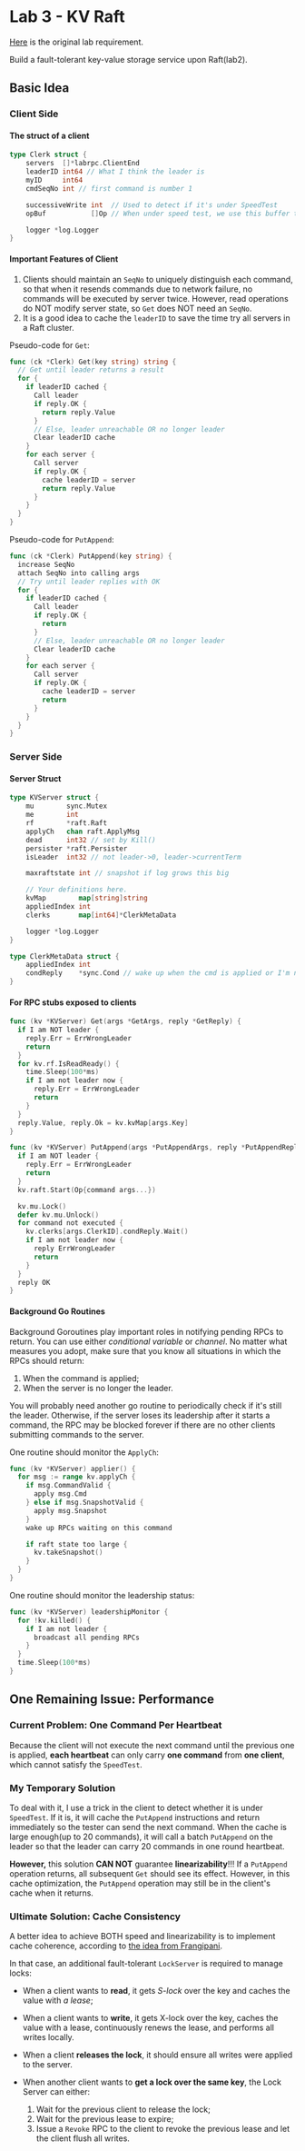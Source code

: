 # Lab 3 - KV Raft

[Here](http://nil.lcs.mit.edu/6.824/2022/labs/lab-kvraft.html) is the original lab requirement.

Build a fault-tolerant key-value storage service upon Raft(lab2).

## Basic Idea

### Client Side

#### The struct of a client

```go
type Clerk struct {
	servers  []*labrpc.ClientEnd
	leaderID int64 // What I think the leader is
	myID     int64
	cmdSeqNo int // first command is number 1

	successiveWrite int  // Used to detect if it's under SpeedTest
	opBuf           []Op // When under speed test, we use this buffer to accelerate PutAppend

	logger *log.Logger
}
```

#### Important Features of Client

1. Clients should maintain an `SeqNo` to uniquely distinguish each command, so that when it resends commands due to network failure, no commands will be executed by server twice. However, read operations do NOT modify server state, so `Get` does NOT need an `SeqNo`.
2. It is a good idea to cache the `leaderID` to save the time try all servers in a Raft cluster.

Pseudo-code for `Get`:

```go
func (ck *Clerk) Get(key string) string {
  // Get until leader returns a result
  for {
    if leaderID cached {
      Call leader
      if reply.OK {
        return reply.Value
      } 
      // Else, leader unreachable OR no longer leader
      Clear leaderID cache
    }
    for each server {
      Call server
      if reply.OK {
        cache leaderID = server
        return reply.Value
      }
    }
  }
}
```

Pseudo-code for `PutAppend`:

```go
func (ck *Clerk) PutAppend(key string) {
  increase SeqNo
  attach SeqNo into calling args
  // Try until leader replies with OK
  for {
    if leaderID cached {
      Call leader
      if reply.OK {
        return
      } 
      // Else, leader unreachable OR no longer leader
      Clear leaderID cache
    }
    for each server {
      Call server
      if reply.OK {
        cache leaderID = server
        return
      }
    }
  }
}
```

### Server Side

#### Server Struct

```go
type KVServer struct {
	mu        sync.Mutex
	me        int
	rf        *raft.Raft
	applyCh   chan raft.ApplyMsg
	dead      int32 // set by Kill()
	persister *raft.Persister
	isLeader  int32 // not leader->0, leader->currentTerm

	maxraftstate int // snapshot if log grows this big

	// Your definitions here.
	kvMap        map[string]string
	appliedIndex int
	clerks       map[int64]*ClerkMetaData

	logger *log.Logger
}

type ClerkMetaData struct {
	appliedIndex int
	condReply    *sync.Cond // wake up when the cmd is applied or I'm not leader
}
```

#### For RPC stubs exposed to clients

```go
func (kv *KVServer) Get(args *GetArgs, reply *GetReply) {
  if I am NOT leader {
    reply.Err = ErrWrongLeader
    return
  }
  for kv.rf.IsReadReady() {
    time.Sleep(100*ms)
    if I am not leader now {
      reply.Err = ErrWrongLeader
      return
    }
  }
  reply.Value, reply.Ok = kv.kvMap[args.Key]
}
```

```go
func (kv *KVServer) PutAppend(args *PutAppendArgs, reply *PutAppendReply) {
  if I am NOT leader {
    reply.Err = ErrWrongLeader
    return
  }
  kv.raft.Start(Op{command args...})

  kv.mu.Lock()
  defer kv.mu.Unlock()
  for command not executed {
    kv.clerks[args.ClerkID].condReply.Wait()
    if I am not leader now {
      reply ErrWrongLeader
      return
    }
  }
  reply OK
}
```

#### Background Go Routines

Background Goroutines play important roles in notifying pending RPCs to return. You can use either *conditional variable* or *channel*.  No matter what measures you adopt, make sure that you know all situations in which the RPCs should return:

1. When the command is applied;
2. When the server is no longer the leader.

You will probably need another go routine to periodically check if it's still the leader. Otherwise, if the server loses its leadership after it starts a command, the RPC may be blocked forever if there are no other clients submitting commands to the server.

One routine should monitor the `ApplyCh`:

```go
func (kv *KVServer) applier() {
  for msg := range kv.applyCh {
    if msg.CommandValid {
      apply msg.Cmd
    } else if msg.SnapshotValid {
      apply msg.Snapshot
    }
    wake up RPCs waiting on this command

    if raft state too large {
      kv.takeSnapshot()
    }
  }
}
```

One routine should monitor the leadership status:

```go
func (kv *KVServer) leadershipMonitor {
  for !kv.killed() {
    if I am not leader {
      broadcast all pending RPCs
    }
  }
  time.Sleep(100*ms)
}
```

## One Remaining Issue: Performance

### Current Problem: One Command Per Heartbeat

Because the client will not execute the next command until the previous one is applied, **each heartbeat** can only carry **one command** from **one client**, which cannot satisfy the `SpeedTest`.

### My Temporary Solution

To deal with it, I use a trick in the client to detect whether it is under `SpeedTest`. If it is, it will cache the `PutAppend` instructions and return immediately so the tester can send the next command. When the cache is large enough(up to 20 commands), it will call a batch `PutAppend` on the leader so that the leader can carry 20 commands in one round heartbeat.

**However,** this solution **CAN NOT** guarantee **linearizability**!!! If a `PutAppend` operation returns, all subsequent `Get` should see its effect. However, in this cache optimization, the `PutAppend` operation may still be in the client's cache when it returns. 

### Ultimate Solution: Cache Consistency

A better idea to achieve BOTH speed and linearizability is to implement cache coherence, according to [the idea from Frangipani](http://nil.lcs.mit.edu/6.824/2022/papers/thekkath-frangipani.pdf).

In that case, an additional fault-tolerant `LockServer` is required to manage locks:

- When a client wants to **read**, it gets *S-lock* over the key and caches the value with *a lease*;
- When a client wants to **write**, it gets X-lock over the key, caches the value with a lease, continuously renews the lease, and performs all writes locally. 
- When a client **releases the lock**, it should ensure all writes were applied to the server. 
- When another client wants to **get a lock over the same key**, the Lock Server can either:
  
  1. Wait for the previous client to release the lock;
  2. Wait for the previous lease to expire;
  3. Issue a `Revoke` RPC to the client to revoke the previous lease and let the client flush all writes.